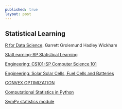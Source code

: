 ```yaml
---
published: true
layout: post
---
```

## Statistical Learning

[R for Data Science](http://r4ds.had.co.nz/introduction.html).
Garrett Grolemund
Hadley Wickham


[StatLearning-SP Statistical Learning](https://lagunita.stanford.edu/courses/HumanitiesSciences/StatLearning/Winter2016/info)


[Engineering: CS101-SP Computer Science 101](https://lagunita.stanford.edu/courses/Engineering/CS101/Summer2014/courseware/z54/z1/)


[Engineering: Solar Solar Cells, Fuel Cells and Batteries](http://online.stanford.edu/course/solar-cells-fuel-cells-and-batteries)

[CONVEX OPTIMIZATION](http://online.stanford.edu/course/convex-optimization-winter-2014)

[Computational Statistics in Python](http://people.duke.edu/~ccc14/sta-663-2016/10_SymbolicAlgebra.html)


[SymPy statistics module](http://docs.sympy.org/latest/modules/stats.html)

